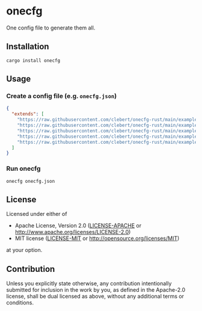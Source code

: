 # onecfg

One config file to generate them all.

## Installation

```
cargo install onecfg
```

## Usage

### Create a config file (e.g. `onecfg.json`)

```json
{
  "extends": [
    "https://raw.githubusercontent.com/clebert/onecfg-rust/main/example/onecfg-editorconfig.json",
    "https://raw.githubusercontent.com/clebert/onecfg-rust/main/example/onecfg-git.json",
    "https://raw.githubusercontent.com/clebert/onecfg-rust/main/example/onecfg-prettier.json",
    "https://raw.githubusercontent.com/clebert/onecfg-rust/main/example/onecfg-rust.json",
    "https://raw.githubusercontent.com/clebert/onecfg-rust/main/example/onecfg-vscode.json"
  ]
}
```

### Run onecfg

```
onecfg onecfg.json
```

## License

Licensed under either of

- Apache License, Version 2.0 ([LICENSE-APACHE](LICENSE-APACHE) or
  http://www.apache.org/licenses/LICENSE-2.0)
- MIT license ([LICENSE-MIT](LICENSE-MIT) or http://opensource.org/licenses/MIT)

at your option.

## Contribution

Unless you explicitly state otherwise, any contribution intentionally submitted
for inclusion in the work by you, as defined in the Apache-2.0 license, shall be
dual licensed as above, without any additional terms or conditions.
